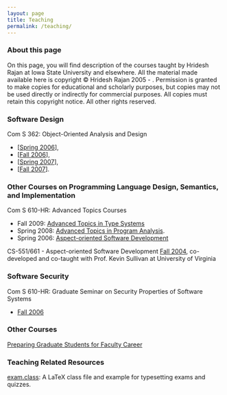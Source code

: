 ```yaml
---
layout: page
title: Teaching
permalink: /teaching/
---
```


### About this page

<!--#config timefmt="%Y" -->
<p>
On this page, you will find description of the courses taught by Hridesh Rajan
at Iowa State University and elsewhere. All the material made available here is
copyright &#169; Hridesh Rajan 2005 - <!--#echo var="DATE_LOCAL" -->. Permission is granted to make
copies for educational and scholarly purposes, but copies may not be used
directly or indirectly for commercial purposes. All copies must retain this
copyright notice. All other rights reserved.
</p>

### Software Design

Com S 362: Object-Oriented Analysis and Design
* [<a href="http://www.cs.iastate.edu/~hridesh/teaching/362/06/01/">Spring 2006</a>],
* [<a href="http://www.cs.iastate.edu/~hridesh/teaching/362/06/02/">Fall 2006</a>],
* [<a href="http://www.cs.iastate.edu/~hridesh/teaching/362/07/01/">Spring 2007</a>],
* [<a href="http://www.cs.iastate.edu/~hridesh/teaching/362/07/02/">Fall 2007</a>].

### Other Courses on Programming Language Design, Semantics, and Implementation

Com S 610-HR: Advanced Topics Courses

* Fall 2009: <a href="http://www.cs.iastate.edu/~hridesh/teaching/610/09/fall/">Advanced Topics in Type Systems</a>
* Spring 2008: <a href="http://www.cs.iastate.edu/~hridesh/teaching/610/08/spring/">Advanced Topics in Program Analysis</a>.
* Spring 2006: <a href="http://www.cs.iastate.edu/~hridesh/teaching/610/06/01/">Aspect-oriented Software Development</a>

<p>
CS-551/661 - Aspect-oriented Software Development <a href="http://www.cs.virginia.edu/~eos/cs651/">Fall 2004</a>,
co-developed and co-taught with Prof. Kevin Sullivan at University of Virginia
</p>

### Software Security

Com S 610-HR: Graduate Seminar on Security Properties of Software Systems
* <a href="http://www.cs.iastate.edu/~hridesh/teaching/610/06/02/">Fall 2006</a>

### Other Courses

<a href="http://www.cs.iastate.edu/~hridesh/teaching/pff/05/01">Preparing Graduate Students for Faculty Career</a>

### Teaching Related Resources

[exam.class](http://www.cs.iastate.edu/~hridesh/teaching/resources/examClass.tar.gz): 
A LaTeX class file and example for typesetting exams and quizzes.



